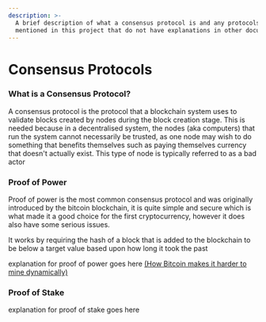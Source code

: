 ```yaml
---
description: >-
  A brief description of what a consensus protocol is and any protocols I
  mentioned in this project that do not have explanations in other documents.
---
```


# Consensus Protocols

### What is a Consensus Protocol?

A consensus protocol is the protocol that a blockchain system uses to validate blocks created by nodes during the block creation stage. This is needed because in a decentralised system, the nodes (aka computers) that run the system cannot necessarily be trusted, as one node may wish to do something that benefits themselves such as paying themselves currency that doesn't actually exist. This type of node is typically referred to as a bad actor

### Proof of Power

Proof of power is the most common consensus protocol and was originally introduced by the bitcoin blockchain, it is quite simple and secure which is what made it a good choice for the first cryptocurrency, however it does also have some serious issues.

It works by requiring the hash of a block that is added to the blockchain to be below a target value based upon how long it took the past&#x20;

explanation for proof of power goes here [(How Bitcoin makes it harder to mine dynamically)](how-bitcoin-makes-mining-harder..md)

### Proof of Stake

explanation for proof of stake goes here
